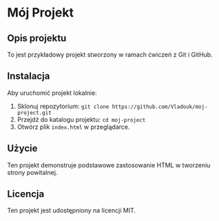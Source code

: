 # Mój Projekt

## Opis projektu
To jest przykładowy projekt stworzony w ramach ćwiczeń z Git i GitHub.

## Instalacja
Aby uruchomić projekt lokalnie:
1. Sklonuj repozytorium: `git clone https://github.com/Vladouk/moj-project.git`
2. Przejdź do katalogu projektu: `cd moj-project`
3. Otwórz plik `index.html` w przeglądarce.

## Użycie
Ten projekt demonstruje podstawowe zastosowanie HTML w tworzeniu strony powitalnej.

## Licencja
Ten projekt jest udostępniony na licencji MIT.